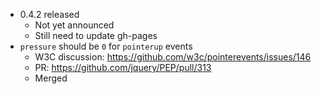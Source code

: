 * 0.4.2 released
  * Not yet announced
  * Still need to update gh-pages
* `pressure` should be `0` for `pointerup` events
  * W3C discussion: https://github.com/w3c/pointerevents/issues/146
  * PR: https://github.com/jquery/PEP/pull/313
  * Merged
